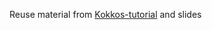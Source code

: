 Reuse material from [Kokkos-tutorial](https://github.com/kokkos/kokkos-tutorials/tree/main/Exercises/simd) and slides [](https://github.com/kokkos/kokkos-tutorials/blob/main/LectureSeries/KokkosTutorial_05_SIMDStreamsTasking.pdf)
